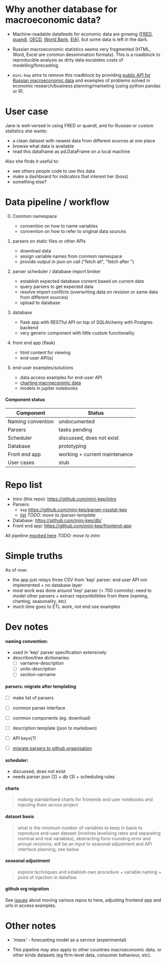 Why another database for macroeconomic data?
============================================

- Machine-readable datafeeds for economic data are growing ([FRED](https://research.stlouisfed.org/docs/api/fred/), 
  [quandl](https://blog.quandl.com/api-for-economic-data), 
  [OECD](https://data.oecd.org/api), 
  [World Bank](https://datahelpdesk.worldbank.org/knowledgebase/topics/125589), 
  [EIA](https://www.eia.gov/opendata/)), but some data is left in the dark.

- Russian macroeconomic statistics seems very fragmented (HTML, Word, Excel are common dessimination formats). 
  This is a roadblock to reproducible analysis as dirty data escalates costs of modelling/forecasting.      

- ```mini-kep``` aims to remove this roadblock by providing 
  [public API for Russian macroeconomic data](http://mini-kep.herokuapp.com/) 
  and examples of problems solved in economic research/business planning/marketing 
  (using python pandas or R).

User case
=========

Jane is well-versed in using FRED or quandl, and for Russian or custom statistics she wants:

- a clean dataset with newest data from different sources at one place 
- browse what data is available
- read this dataframe as pd.DataFrame on a local machine

Also she finds it useful to:
- see others people code to use this data
- make a dashboard for indicators that interest her (boss)
- something else?


Data pipeline / workflow 
========================

0. Common namespace
   - convention on how to name variables 
   - convention on how to refer to original data sources

1. parsers on static files or other APIs
   - download data
   - assign variable names from common namespace 
   - provide output in json on call ("fetch all", "fetch after <date>")   

2. parser scheduler / database import broker
   - establish expected database content based on current date 
   - query parsers to get expected data 
   - resolve import conflicts (overwriting data on revision or same data from different sources)
   - upload to database

3. database 
   - flask app with RESTful API on top of SQLAlchemy with Postgres backend 
   - very generic component with little custom functionality

4. front end app (flask)
   - html content for viewing
   - end-user API(s)

5. end-user examples/solutions
   - data access examples for end-user API
   - [charting macroeconimic data](https://github.com/mini-kep/user-charts)
   - models in jupiter notebooks

#### Component status

| Component         | Status                         |
| ----------------- | -------------------------------|
| Naming convention |  undocumented                  |
| Parsers           |  tasks pending                 |
| Scheduler         |  discussed, does not exist     |
| Database          |  prototyping                   |
| Front end app     |  working + current maintenance |
| User cases        |  stub                          |


# Repo list

- Intro (this repo): <https://github.com/mini-kep/intro>
- Parsers: 
  - ```kep``` <https://github.com/mini-kep/parser-rosstat-kep>
  - [list](https://github.com/mini-kep/db/#parser-results) *TODO: move to /parser-template*
- Database: <https://github.com/mini-kep/db/>
- Front end app: <https://github.com/mini-kep/frontend-app>

All pipeline [mocked here](https://github.com/mini-kep/db/blob/master/pipeline.py) *TODO: move to intro*

# Simple truths

As of now:
- the app just relays three CSV from 'kep' parser: end user API not implemented + no database layer
- most work was done around 'kep' parser (> 700 commits): need to model other parsers + extract reposnibilitites from there (naming, charting, seasonality, etc)
- much time goes to ETL work, not end use examples

# Dev notes

#### naming convention: 
   - used in 'kep' parser specification extensively
   - descrition/tree dictionaries:
      - [ ] varname-description
      - [ ] units-description 
      - [ ] section-varname    

#### parsers: migrate after templating
  - [ ] make list of parsers 
  - [ ] common parser interface 
  - [ ] common components (eg. download)
  - [ ] description template (json to markdown)
  - [ ] API keys(?)
  - [ ] [migrate parsers to github organisation](https://github.com/mini-kep/intro/issues/4) 


#### scheduler: 
   - discussed, does not exist
   - needs parser json (2) + db (3) + scheduling rules 

#### charts

> making standartised charts for fronends and user notebooks and injecting them across project


#### dataset basis

> what is the minimum number of variables to keep in basis to reproduce end-user dataset (involves levelising rates and 
> separating nominal and real variables), abstracting form rounding error and annual revisions; will be an input to seasonal 
> adjustment and API interface planning, see below

#### seasonal adjustment
> explore techniques and establish own procedure + variable naming + point of injection in dataflow 


#### github org migration

See [issues](https://github.com/mini-kep/intro/issues?utf8=%E2%9C%93&q=is%3Aissue%20is%3Aopen%20migration)
about moving various repos to here, adjusting frontend app and urls in access examples. 

Other notes
===========

- *'maas'* - forecasting model as a service (experimental)

- This pipeline may also apply to other countries macroeconomic data, or other kinds datasets (eg firm-level data, consumer behaviour, etc). 
